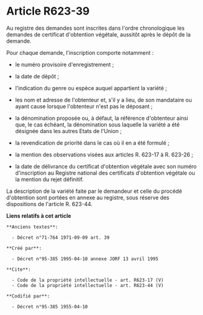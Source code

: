 # Article R623-39

Au registre des demandes sont inscrites dans l'ordre chronologique les demandes de certificat d'obtention végétale, aussitôt
après le dépôt de la demande. 

Pour chaque demande, l'inscription comporte notamment :

- le numéro provisoire d'enregistrement ;

- la date de dépôt ;

- l'indication du genre ou espèce auquel appartient la variété ;

- les nom et adresse de l'obtenteur et, s'il y a lieu, de son mandataire ou ayant cause lorsque l'obtenteur n'est pas le
déposant ;

- la dénomination proposée ou, à défaut, la référence d'obtenteur ainsi que, le cas échéant, la dénomination sous laquelle la
variété a été désignée dans les autres Etats de l'Union ;

- la revendication de priorité dans le cas où il en a été formulé ;

- la mention des observations visées aux articles R. 623-17 à R. 623-26 ;

- la date de délivrance du certificat d'obtention végétale avec son numéro d'inscription au Registre national des certificats
d'obtention végétale ou la mention du rejet définitif. 

La description de la variété faite par le demandeur et celle du procédé d'obtention sont portées en annexe au registre, sous
réserve des dispositions de l'article R. 623-44.

**Liens relatifs à cet article**

	**Anciens textes**:

	  - Décret n°71-764 1971-09-09 art. 39

	**Créé par**:

	  - Décret n°95-385 1995-04-10 annexe JORF 13 avril 1995

	**Cite**:

	  - Code de la propriété intellectuelle - art. R623-17 (V)
	  - Code de la propriété intellectuelle - art. R623-44 (V)

	**Codifié par**:

	  - Décret n°95-385 1955-04-10
